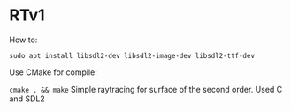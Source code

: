 # RTv1
How to:

`sudo apt install libsdl2-dev libsdl2-image-dev libsdl2-ttf-dev`

Use CMake for compile:

`cmake . && make`
Simple raytracing for surface of the second order. Used C and SDL2
